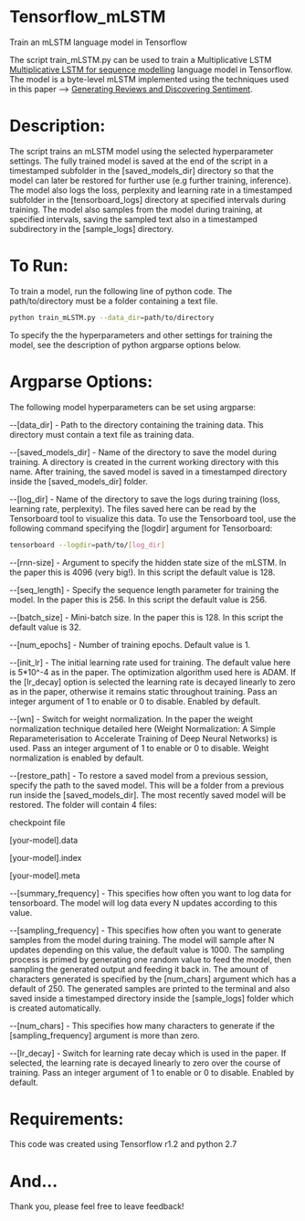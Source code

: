 # Tensorflow_mLSTM
Train an mLSTM language model in Tensorflow

The script train_mLSTM.py can be used to train a Multiplicative LSTM [Multiplicative LSTM for sequence modelling](https://arxiv.org/abs/1609.07959) language model in Tensorflow. The model is a byte-level mLSTM implemented using the techniques used in this paper —> [Generating Reviews and Discovering Sentiment](https://arxiv.org/abs/1704.01444).

# Description:

The script trains an mLSTM model using the selected hyperparameter settings. The fully trained model is saved at the end of the script in a timestamped subfolder in the [saved_models_dir] directory so that the model can later be restored for further use (e.g further training, inference). The model also logs the loss, perplexity and learning rate in a timestamped subfolder in the [tensorboard_logs] directory at specified intervals during training. The model also samples from the model during training, at specified intervals, saving the sampled text also in a timestamped subdirectory in the [sample_logs] directory.

# To Run:

To train a model, run the following line of python code. The path/to/directory must be a folder containing a text file. 

```bash
python train_mLSTM.py --data_dir=path/to/directory
```

To specify the the hyperparameters and other settings for training the model, see the description of python argparse options below.

# Argparse Options:

The following model hyperparameters can be set using argparse:

--[data_dir] - Path to the directory containing the training data. This directory must contain a text file as training data.

--[saved_models_dir] - Name of the directory to save the model during training. A directory is created in the current working directory with this name. After training, the saved model is saved in a timestamped directory inside the [saved_models_dir] folder. 

--[log_dir] - Name of the directory to save the logs during training (loss, learning rate, perplexity). The files saved here can be read by the Tensorboard tool to visualize this data. To use the Tensorboard tool, use the following command specifying the [logdir] argument for Tensorboard:

```bash
tensorboard --logdir=path/to/[log_dir]
```

--[rnn-size] - Argument to specify the hidden state size of the mLSTM. In the paper this is 4096 (very big!). In this script the default value is 128. 

--[seq_length] - Specify the sequence length parameter for training the model. In the paper this is 256. In this script the default value is 256.

--[batch_size] - Mini-batch size. In the paper this is 128. In this script the default value is 32. 

--[num_epochs] - Number of training epochs. Default value is 1.

--[init_lr] - The initial learning rate used for training. The default value here is 5*10^-4 as in the paper. The optimization algorithm used here is ADAM. If the [lr_decay] option is selected the learning rate is decayed linearly to zero as in the paper, otherwise it remains static throughout training. Pass an integer argument of 1 to enable or 0 to disable. Enabled by default.

--[wn] - Switch for weight normalization. In the paper the weight normalization technique detailed here (Weight Normalization: A Simple Reparameterisation to Accelerate Training of Deep Neural Networks) is used. Pass an integer argument of 1 to enable or 0 to disable. Weight normalization is enabled by default. 

--[restore_path] - To restore a saved model from a previous session, specify the path to the saved model. This will be a folder from a previous run inside the [saved_models_dir]. The most recently saved model will be restored. The folder will contain 4 files:

checkpoint file

[your-model].data

[your-model].index

[your-model].meta

--[summary_frequency] - This specifies how often you want to log data for tensorboard. The model will log data every N updates according to this value.

--[sampling_frequency] - This specifies how often you want to generate samples from the model during training. The model will sample after N updates depending on this value, the default value is 1000. The sampling process is primed by generating one random value to feed the model, then sampling the generated output and feeding it back in. The amount of characters generated is specified by the [num_chars] argument which has a default of 250. The generated samples are printed to the terminal and also saved inside a timestamped directory inside the [sample_logs] folder which is created automatically. 

--[num_chars] - This specifies how many characters to generate if the [sampling_frequency] argument is more than zero.

--[lr_decay] - Switch for learning rate decay which is used in the paper. If selected, the learning rate is decayed linearly to zero over the course of training. Pass an integer argument of 1 to enable or 0 to disable. Enabled by default. 

# Requirements:

This code was created using Tensorflow r1.2 and python 2.7
# And...
Thank you, please feel free to leave feedback!


